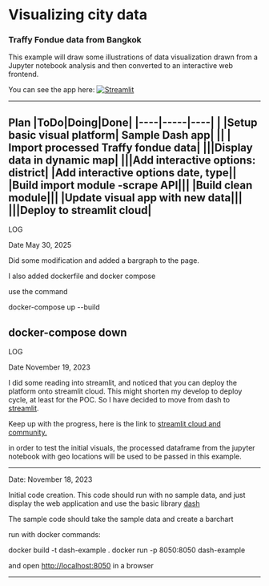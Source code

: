 # Visualizing city data
### Traffy Fondue data from Bangkok

This example will draw some illustrations of data visualization drawn from a Jupyter notebook analysis
and then converted to an interactive web frontend.

You can see the app here: [![Streamlit](https://badgen.net/badge/Powered%20by/Streamlit/red)](https://visualize-city-data.streamlit.app/)


---
Plan
|ToDo|Doing|Done|
|----|-----|----|
| |Setup basic visual platform| Sample Dash app|
|| | Import processed Traffy fondue data|
|||Display data in dynamic map|
|||Add interactive options:  district|
|Add interactive options date, type||
|Build import module -scrape API|||
|Build clean module|||
|Update visual app with new data|||
|||Deploy to streamlit cloud|
---
LOG

Date May 30, 2025

Did some modification and added a bargraph to the page.

I also added dockerfile and docker compose

use the command

docker-compose up --build

docker-compose down
---

LOG

Date November 19, 2023

I did some reading into streamlit, and noticed that you can deploy the platform onto streamlit cloud.
This might shorten my develop to deploy cycle, at least for the POC.
So I have decided to move from dash to [streamlit](https://streamlit.io/).

Keep up with the progress, here is the link to [streamlit cloud and community.](https://streamlit.io/cloud)

in order to test the initial visuals, the processed dataframe from the jupyter notebook with geo locations will be used to be passed in this example.




---

Date: November 18, 2023

Initial code creation.
This code should run with no sample data, and just display the web application and use the basic library [dash](https://dash.plotly.com/)

The sample code should take the sample data and create a barchart

run with docker commands:

docker build -t dash-example .
docker run -p 8050:8050 dash-example

and open [http://localhost:8050](http://localhost:8050) in a browser

---


